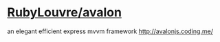 # [RubyLouvre/avalon](https://github.com/RubyLouvre/avalon)

an elegant efficient express mvvm framework http://avalonjs.coding.me/
